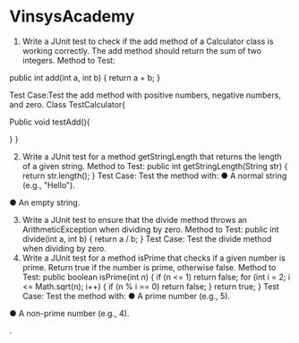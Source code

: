# VinsysAcademy

1.	Write a JUnit test to check if the add method of a Calculator class is working correctly. The add method should return the sum of two integers.
Method to Test:

public int add(int a, int b) {
    return a + b;
}


Test Case:Test the add method with positive numbers, negative numbers, and zero.
Class TestCalculator{

Public void testAdd(){


}
}

2.	Write a JUnit test for a method getStringLength that returns the length of a given string.
Method to Test:
public int getStringLength(String str) {
    return str.length();
}
Test Case:
         Test the method with:
●	A normal string (e.g., "Hello").

●	An empty string.


3. Write a JUnit test to ensure that the divide method throws an ArithmeticException when dividing by zero.
Method to Test:
public int divide(int a, int b) {
    return a / b;
}
Test Case:
      Test the divide method when dividing by zero.
4. Write a JUnit test for a method isPrime that checks if a given number is prime. Return true if the number is prime, otherwise false.
Method to Test:
public boolean isPrime(int n) {
    if (n <= 1) return false;
    for (int i = 2; i <= Math.sqrt(n); i++) {
        if (n % i == 0) return false;
    }
    return true;
}
Test Case:
Test the method with:
●	A prime number (e.g., 5).

●	A non-prime number (e.g., 4).



.
